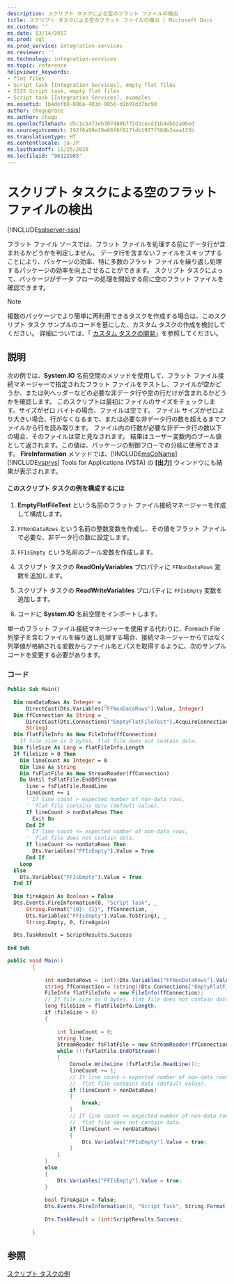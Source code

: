 ```yaml
---
description: スクリプト タスクによる空のフラット ファイルの検出
title: スクリプト タスクによる空のフラット ファイルの検出 | Microsoft Docs
ms.custom: ''
ms.date: 03/14/2017
ms.prod: sql
ms.prod_service: integration-services
ms.reviewer: ''
ms.technology: integration-services
ms.topic: reference
helpviewer_keywords:
- flat files
- Script task [Integration Services], empty flat files
- SSIS Script task, empty flat files
- Script task [Integration Services], examples
ms.assetid: 1b4defb8-886a-483d-8056-d1b91d37bc90
author: chugugrace
ms.author: chugu
ms.openlocfilehash: d5c1c5473eb307480b772d2cecd31b3ebb2a9bed
ms.sourcegitcommit: 192f6a99e19e66f0f817fdb1977f564b2aaa133b
ms.translationtype: HT
ms.contentlocale: ja-JP
ms.lasthandoff: 11/25/2020
ms.locfileid: "96122985"
---
```

# <a name="detecting-an-empty-flat-file-with-the-script-task"></a>スクリプト タスクによる空のフラット ファイルの検出

[!INCLUDE[sqlserver-ssis](../../includes/applies-to-version/sqlserver-ssis.md)]


  フラット ファイル ソースでは、フラット ファイルを処理する前にデータ行が含まれるかどうかを判定しません。 データ行を含まないファイルをスキップすることにより、パッケージの効率、特に多数のフラット ファイルを繰り返し処理するパッケージの効率を向上させることができます。 スクリプト タスクによって、パッケージがデータ フローの処理を開始する前に空のフラット ファイルを確認できます。  
  
> [!NOTE]  
>  複数のパッケージでより簡単に再利用できるタスクを作成する場合は、このスクリプト タスク サンプルのコードを基にした、カスタム タスクの作成を検討してください。 詳細については、「 [カスタム タスクの開発](../../integration-services/extending-packages-custom-objects/task/developing-a-custom-task.md)」を参照してください。  
  
## <a name="description"></a>説明  
 次の例では、**System.IO** 名前空間のメソッドを使用して、フラット ファイル接続マネージャーで指定されたフラット ファイルをテストし、ファイルが空かどうか、または列ヘッダーなどの必要な非データ行や空の行だけが含まれるかどうかを確認します。 このスクリプトは最初にファイルのサイズをチェックします。サイズがゼロ バイトの場合、ファイルは空です。 ファイル サイズがゼロより大きい場合、行がなくなるまで、または必要な非データ行の数を超えるまでファイルから行を読み取ります。 ファイル内の行数が必要な非データ行の数以下の場合、そのファイルは空と見なされます。 結果はユーザー変数内のブール値として返されます。この値は、パッケージの制御フローでの分岐に使用できます。 **FireInformation** メソッドでは、[!INCLUDE[msCoName](../../includes/msconame-md.md)] [!INCLUDE[vsprvs](../../includes/vsprvs-md.md)] Tools for Applications (VSTA) の **[出力]** ウィンドウにも結果が表示されます。  
  
#### <a name="to-configure-this-script-task-example"></a>このスクリプト タスクの例を構成するには  
  
1.  **EmptyFlatFileTest** という名前のフラット ファイル接続マネージャーを作成して構成します。  
  
2.  `FFNonDataRows` という名前の整数変数を作成し、その値をフラット ファイルで必要な、非データ行の数に設定します。  
  
3.  `FFIsEmpty` という名前のブール変数を作成します。  
  
4.  スクリプト タスクの **ReadOnlyVariables** プロパティに `FFNonDataRows` 変数を追加します。  
  
5.  スクリプト タスクの **ReadWriteVariables** プロパティに `FFIsEmpty` 変数を追加します。  
  
6.  コードに **System.IO** 名前空間をインポートします。  
  
 単一のフラット ファイル接続マネージャーを使用する代わりに、Foreach File 列挙子を含むファイルを繰り返し処理する場合、接続マネージャーからではなく列挙値が格納される変数からファイル名とパスを取得するように、次のサンプル コードを変更する必要があります。  
  
### <a name="code"></a>コード  
  
```vb  
Public Sub Main()  
  
  Dim nonDataRows As Integer = _  
      DirectCast(Dts.Variables("FFNonDataRows").Value, Integer)  
  Dim ffConnection As String = _  
      DirectCast(Dts.Connections("EmptyFlatFileTest").AcquireConnection(Nothing), _  
      String)  
  Dim flatFileInfo As New FileInfo(ffConnection)  
  ' If file size is 0 bytes, flat file does not contain data.  
  Dim fileSize As Long = flatFileInfo.Length  
  If fileSize > 0 Then  
    Dim lineCount As Integer = 0  
    Dim line As String  
    Dim fsFlatFile As New StreamReader(ffConnection)  
    Do Until fsFlatFile.EndOfStream  
      line = fsFlatFile.ReadLine  
      lineCount += 1  
      ' If line count > expected number of non-data rows,  
      '  flat file contains data (default value).  
      If lineCount > nonDataRows Then  
        Exit Do  
      End If  
      ' If line count <= expected number of non-data rows,  
      '  flat file does not contain data.  
      If lineCount <= nonDataRows Then  
        Dts.Variables("FFIsEmpty").Value = True  
      End If  
    Loop  
  Else  
    Dts.Variables("FFIsEmpty").Value = True  
  End If  
  
  Dim fireAgain As Boolean = False  
  Dts.Events.FireInformation(0, "Script Task", _  
      String.Format("{0}: {1}", ffConnection, _  
      Dts.Variables("FFIsEmpty").Value.ToString), _  
      String.Empty, 0, fireAgain)  
  
  Dts.TaskResult = ScriptResults.Success  
  
End Sub  
```  
  
```csharp  
public void Main()  
        {  
  
            int nonDataRows = (int)(Dts.Variables["FFNonDataRows"].Value);  
            string ffConnection = (string)(Dts.Connections["EmptyFlatFileTest"].AcquireConnection(null) as String);  
            FileInfo flatFileInfo = new FileInfo(ffConnection);  
            // If file size is 0 bytes, flat file does not contain data.  
            long fileSize = flatFileInfo.Length;  
            if (fileSize > 0)  
            {  
  
                int lineCount = 0;  
                string line;  
                StreamReader fsFlatFile = new StreamReader(ffConnection);  
                while (!(fsFlatFile.EndOfStream))  
                {  
                    Console.WriteLine (fsFlatFile.ReadLine());  
                    lineCount += 1;  
                    // If line count > expected number of non-data rows,  
                    //  flat file contains data (default value).  
                    if (lineCount > nonDataRows)  
                    {  
                        break;  
                    }  
                    // If line count <= expected number of non-data rows,  
                    //  flat file does not contain data.  
                    if (lineCount <= nonDataRows)  
                    {  
                        Dts.Variables["FFIsEmpty"].Value = true;  
                    }  
                }  
            }  
            else  
            {  
                Dts.Variables["FFIsEmpty"].Value = true;  
            }  
  
            bool fireAgain = false;  
            Dts.Events.FireInformation(0, "Script Task", String.Format("{0}: {1}", ffConnection, Dts.Variables["FFIsEmpty"].Value), String.Empty, 0, ref fireAgain);  
  
            Dts.TaskResult = (int)ScriptResults.Success;  
  
        }  
```  
  
## <a name="see-also"></a>参照  
 [スクリプト タスクの例](../../integration-services/extending-packages-scripting-task-examples/script-task-examples.md)  
  
  
